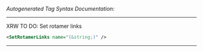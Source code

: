 _Autogenerated Tag Syntax Documentation:_

---
XRW TO DO: Set rotamer links

```xml
<SetRotamerLinks name="(&string;)" />
```



---
